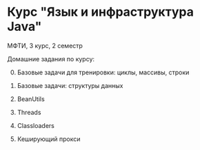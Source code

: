 # Курс "Язык и инфраструктура Java"

МФТИ, 3 курс, 2 семестр

Домашние задания по курсу:

0. Базовые задачи для тренировки: циклы, массивы, строки

1. Базовые задачи: структуры данных

2. BeanUtils

3. Threads

4. Classloaders

5. Кеширующий прокси
